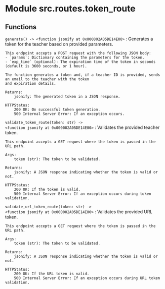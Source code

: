 Module src.routes.token_route
=============================

Functions
---------

`generate() ‑> <function jsonify at 0x000002A05DE14E00>`
:   Generates a token for the teacher based on provided parameters.
    
    This endpoint accepts a POST request with the following JSON body:
    - `params`: Dictionary containing the parameters for the token.
    - `exp_time` (optional): The expiration time of the token in seconds (default is 3600 seconds, or 1 hour).
    
    The function generates a token and, if a teacher ID is provided, sends an email to the teacher with the token
    and expiration details.
    
    Returns:
        jsonify: The generated token in a JSON response.
    
    HTTPStatus:
        200 OK: On successful token generation.
        500 Internal Server Error: If an exception occurs.

`validate_token_route(token: str) ‑> <function jsonify at 0x000002A05DE14E00>`
:   Validates the provided teacher token.
    
    This endpoint accepts a GET request where the token is passed in the URL path.
    
    Args:
        token (str): The token to be validated.
    
    Returns:
        jsonify: A JSON response indicating whether the token is valid or not.
    
    HTTPStatus:
        200 OK: If the token is valid.
        500 Internal Server Error: If an exception occurs during token validation.

`validate_url_token_route(token: str) ‑> <function jsonify at 0x000002A05DE14E00>`
:   Validates the provided URL token.
    
    This endpoint accepts a GET request where the token is passed in the URL path.
    
    Args:
        token (str): The token to be validated.
    
    Returns:
        jsonify: A JSON response indicating whether the token is valid or not.
    
    HTTPStatus:
        200 OK: If the URL token is valid.
        500 Internal Server Error: If an exception occurs during URL token validation.